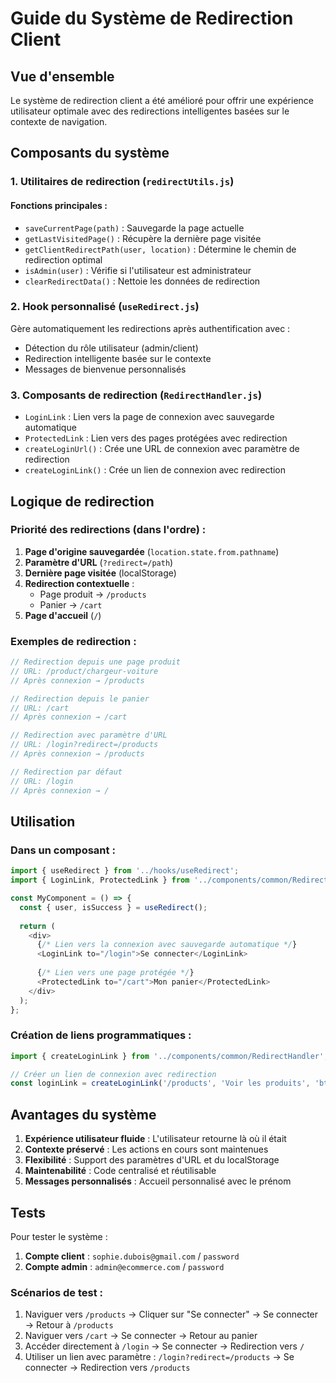 # Guide du Système de Redirection Client

## Vue d'ensemble

Le système de redirection client a été amélioré pour offrir une expérience utilisateur optimale avec des redirections intelligentes basées sur le contexte de navigation.

## Composants du système

### 1. Utilitaires de redirection (`redirectUtils.js`)

#### Fonctions principales :
- `saveCurrentPage(path)` : Sauvegarde la page actuelle
- `getLastVisitedPage()` : Récupère la dernière page visitée
- `getClientRedirectPath(user, location)` : Détermine le chemin de redirection optimal
- `isAdmin(user)` : Vérifie si l'utilisateur est administrateur
- `clearRedirectData()` : Nettoie les données de redirection

### 2. Hook personnalisé (`useRedirect.js`)

Gère automatiquement les redirections après authentification avec :
- Détection du rôle utilisateur (admin/client)
- Redirection intelligente basée sur le contexte
- Messages de bienvenue personnalisés

### 3. Composants de redirection (`RedirectHandler.js`)

- `LoginLink` : Lien vers la page de connexion avec sauvegarde automatique
- `ProtectedLink` : Lien vers des pages protégées avec redirection
- `createLoginUrl()` : Crée une URL de connexion avec paramètre de redirection
- `createLoginLink()` : Crée un lien de connexion avec redirection

## Logique de redirection

### Priorité des redirections (dans l'ordre) :

1. **Page d'origine sauvegardée** (`location.state.from.pathname`)
2. **Paramètre d'URL** (`?redirect=/path`)
3. **Dernière page visitée** (localStorage)
4. **Redirection contextuelle** :
   - Page produit → `/products`
   - Panier → `/cart`
5. **Page d'accueil** (`/`)

### Exemples de redirection :

```javascript
// Redirection depuis une page produit
// URL: /product/chargeur-voiture
// Après connexion → /products

// Redirection depuis le panier
// URL: /cart
// Après connexion → /cart

// Redirection avec paramètre d'URL
// URL: /login?redirect=/products
// Après connexion → /products

// Redirection par défaut
// URL: /login
// Après connexion → /
```

## Utilisation

### Dans un composant :

```javascript
import { useRedirect } from '../hooks/useRedirect';
import { LoginLink, ProtectedLink } from '../components/common/RedirectHandler';

const MyComponent = () => {
  const { user, isSuccess } = useRedirect();
  
  return (
    <div>
      {/* Lien vers la connexion avec sauvegarde automatique */}
      <LoginLink to="/login">Se connecter</LoginLink>
      
      {/* Lien vers une page protégée */}
      <ProtectedLink to="/cart">Mon panier</ProtectedLink>
    </div>
  );
};
```

### Création de liens programmatiques :

```javascript
import { createLoginLink } from '../components/common/RedirectHandler';

// Créer un lien de connexion avec redirection
const loginLink = createLoginLink('/products', 'Voir les produits', 'btn-primary');
```

## Avantages du système

1. **Expérience utilisateur fluide** : L'utilisateur retourne là où il était
2. **Contexte préservé** : Les actions en cours sont maintenues
3. **Flexibilité** : Support des paramètres d'URL et du localStorage
4. **Maintenabilité** : Code centralisé et réutilisable
5. **Messages personnalisés** : Accueil personnalisé avec le prénom

## Tests

Pour tester le système :

1. **Compte client** : `sophie.dubois@gmail.com` / `password`
2. **Compte admin** : `admin@ecommerce.com` / `password`

### Scénarios de test :

1. Naviguer vers `/products` → Cliquer sur "Se connecter" → Se connecter → Retour à `/products`
2. Naviguer vers `/cart` → Se connecter → Retour au panier
3. Accéder directement à `/login` → Se connecter → Redirection vers `/`
4. Utiliser un lien avec paramètre : `/login?redirect=/products` → Se connecter → Redirection vers `/products` 